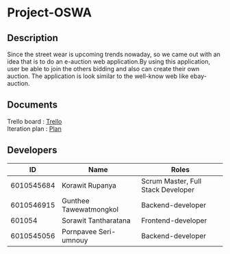 # Project-OSWA

## Description
Since the street wear is upcoming trends nowaday, so we came out with an idea that is to do an e-auction web application.By using this application, user be able to join the others bidding and also can create their own auction. The application is look similar to the well-know web like ebay-auction.

## Documents
Trello board : [Trello](https://trello.com/b/myhM5Ihs)</br>
Iteration plan : [Plan](https://github.com/KorawitRupanya/Project-OSWA/wiki/Plan)

## Developers

ID           |           Name           |               Roles
-------------|--------------------------|-------------------------------------
6010545684   |   Korawit Rupanya        |  Scrum Master, Full Stack Developer
6010546915   |   Gunthee Tawewatmongkol |  Backend-developer
601054       |   Sorawit Tantharatana   |  Frontend-developer
6010545056   |   Pornpavee Seri-umnouy  |  Backend-developer   

